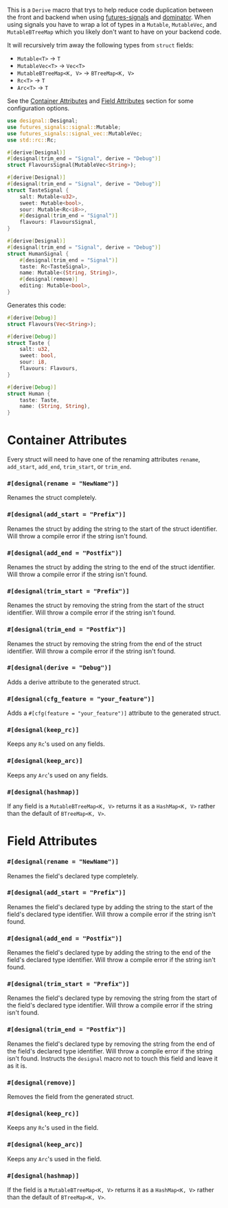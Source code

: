  This is a `Derive` macro that trys to help reduce code duplication between the front and backend
 when using [futures-signals](https:docs.rs/futures-signals) and [dominator](https:docs.rs/dominator/).
 When using signals you have to wrap a lot of types in a `Mutable`, `MutableVec`, and `MutableBTreeMap` which you likely don't want
 to have on your backend code.

 It will recursively trim away the following types from `struct` fields:
 - `Mutable<T>` -> `T`
 - `MutableVec<T>` -> `Vec<T>`
 - `MutableBTreeMap<K, V>` -> `BTreeMap<K, V>`
 - `Rc<T>` -> `T`
 - `Arc<T>` -> `T`

 See the [Container Attributes](#container-attributes) and [Field Attributes](#field-attributes) section for some configuration options.

 ```rust
 use designal::Designal;
 use futures_signals::signal::Mutable;
 use futures_signals::signal_vec::MutableVec;
 use std::rc::Rc;

 #[derive(Designal)]
 #[designal(trim_end = "Signal", derive = "Debug")]
 struct FlavoursSignal(MutableVec<String>);

 #[derive(Designal)]
 #[designal(trim_end = "Signal", derive = "Debug")]
 struct TasteSignal {
     salt: Mutable<u32>,
     sweet: Mutable<bool>,
     sour: Mutable<Rc<i8>>,
     #[designal(trim_end = "Signal")]
     flavours: FlavoursSignal,
 }

 #[derive(Designal)]
 #[designal(trim_end = "Signal", derive = "Debug")]
 struct HumanSignal {
     #[designal(trim_end = "Signal")]
     taste: Rc<TasteSignal>,
     name: Mutable<(String, String)>,
     #[designal(remove)]
     editing: Mutable<bool>,
 }
 ```

 Generates this code:
 ```rust
 #[derive(Debug)]
 struct Flavours(Vec<String>);

 #[derive(Debug)]
 struct Taste {
     salt: u32,
     sweet: bool,
     sour: i8,
     flavours: Flavours,
 }

 #[derive(Debug)]
 struct Human {
     taste: Taste,
     name: (String, String),
 }
 ```

 # Container Attributes
 Every struct will need to have one of the renaming attributes `rename`, `add_start`, `add_end`, `trim_start`, or `trim_end`.
 ### `#[designal(rename = "NewName")]`
 Renames the struct completely.
 ### `#[designal(add_start = "Prefix")]`
 Renames the struct by adding the string to the start of the struct identifier. Will throw a compile error if the
 string isn't found.
 ### `#[designal(add_end = "Postfix")]`
 Renames the struct by adding the string to the end of the struct identifier. Will throw a compile error if the
 string isn't found.
 ### `#[designal(trim_start = "Prefix")]`
 Renames the struct by removing the string from the start of the struct identifier. Will throw a compile error if the
 string isn't found.
 ### `#[designal(trim_end = "Postfix")]`
 Renames the struct by removing the string from the end of the struct identifier. Will throw a compile error if the
 string isn't found.
 ### `#[designal(derive = "Debug")]`
 Adds a derive attribute to the generated struct.
 ### `#[designal(cfg_feature = "your_feature")]`
 Adds a `#[cfg(feature = "your_feature")]` attribute to the generated struct.
 ### `#[designal(keep_rc)]`
 Keeps any `Rc`'s used on any fields.
 ### `#[designal(keep_arc)]`
 Keeps any `Arc`'s used on any fields.
 ### `#[designal(hashmap)]`
 If any field is a `MutableBTreeMap<K, V>` returns it as a `HashMap<K, V>` rather than the default of `BTreeMap<K, V>`.

 # Field Attributes
 ### `#[designal(rename = "NewName")]`
 Renames the field's declared type completely.
 ### `#[designal(add_start = "Prefix")]`
 Renames the field's declared type by adding the string to the start of the field's declared type identifier. Will throw a compile error if the
 string isn't found.
 ### `#[designal(add_end = "Postfix")]`
 Renames the field's declared type by adding the string to the end of the field's declared type identifier. Will throw a compile error if the
 string isn't found.
 ### `#[designal(trim_start = "Prefix")]`
 Renames the field's declared type by removing the string from the start of the field's declared type identifier. Will throw a compile error if the
 string isn't found.
 ### `#[designal(trim_end = "Postfix")]`
 Renames the field's declared type by removing the string from the end of the field's declared type identifier. Will throw a compile error if the
 string isn't found.
 Instructs the `designal` macro not to touch this field and leave it as it is.
 ### `#[designal(remove)]`
 Removes the field from the generated struct.
 ### `#[designal(keep_rc)]`
 Keeps any `Rc`'s used in the field.
 ### `#[designal(keep_arc)]`
 Keeps any `Arc`'s used in the field.
 ### `#[designal(hashmap)]`
 If the field is a `MutableBTreeMap<K, V>` returns it as a `HashMap<K, V>` rather than the default of `BTreeMap<K, V>`.
